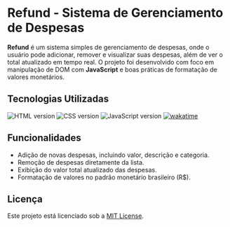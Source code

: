 # Refund - Sistema de Gerenciamento de Despesas

**Refund** é um sistema simples de gerenciamento de despesas, onde o usuário pode adicionar, remover e visualizar suas despesas, além de ver o total atualizado em tempo real. O projeto foi desenvolvido com foco em manipulação de DOM com **JavaScript** e boas práticas de formatação de valores monetários.

## Tecnologias Utilizadas
<p>
	<img alt="HTML version" src="https://img.shields.io/static/v1?label=HTML&message=5&color=18181B&labelColor=E34F26">
	<img alt="CSS version" src="https://img.shields.io/static/v1?label=CSS&message=3&color=18181B&labelColor=1572B6">
	<img alt="JavaScript version" src="https://img.shields.io/static/v1?label=JavaScript&message=ES6&color=18181B&labelColor=F7DF1E">
	   <a href="https://wakatime.com/badge/user/30563c84-4568-4594-9bbe-b31f0effd26b/project/783b6c5f-0d42-486f-b2c4-4d7c1f903843">
    <img src="https://wakatime.com/badge/user/30563c84-4568-4594-9bbe-b31f0effd26b/project/783b6c5f-0d42-486f-b2c4-4d7c1f903843.svg" alt="wakatime">
  </a>
</p>

## Funcionalidades
- Adição de novas despesas, incluindo valor, descrição e categoria.
- Remoção de despesas diretamente da lista.
- Exibição do valor total atualizado das despesas.
- Formatação de valores no padrão monetário brasileiro (R$).

## Licença
Este projeto está licenciado sob a [MIT License](LICENSE).
